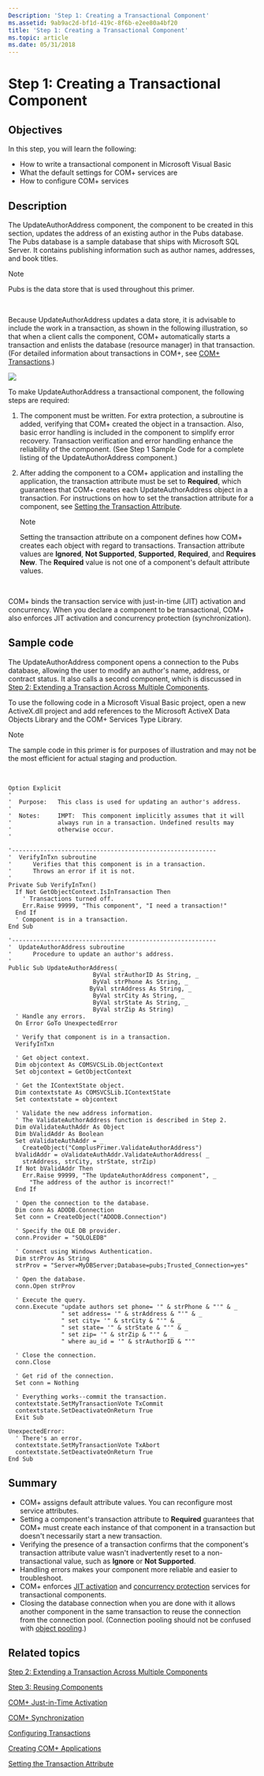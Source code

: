 ```yaml
---
Description: 'Step 1: Creating a Transactional Component'
ms.assetid: 9ab9ac2d-bf1d-419c-8f6b-e2ee80a4bf20
title: 'Step 1: Creating a Transactional Component'
ms.topic: article
ms.date: 05/31/2018
---
```


# Step 1: Creating a Transactional Component

## Objectives

In this step, you will learn the following:

-   How to write a transactional component in Microsoft Visual Basic
-   What the default settings for COM+ services are
-   How to configure COM+ services

## Description

The UpdateAuthorAddress component, the component to be created in this section, updates the address of an existing author in the Pubs database. The Pubs database is a sample database that ships with Microsoft SQL Server. It contains publishing information such as author names, addresses, and book titles.

> [!Note]  
> Pubs is the data store that is used throughout this primer.

 

Because UpdateAuthorAddress updates a data store, it is advisable to include the work in a transaction, as shown in the following illustration, so that when a client calls the component, COM+ automatically starts a transaction and enlists the database (resource manager) in that transaction. (For detailed information about transactions in COM+, see [COM+ Transactions](com--transactions.md).)

![](images/d5a47e03-c07e-4db3-b328-111ca9e50bef.png)

To make UpdateAuthorAddress a transactional component, the following steps are required:

1.  The component must be written. For extra protection, a subroutine is added, verifying that COM+ created the object in a transaction. Also, basic error handling is included in the component to simplify error recovery. Transaction verification and error handling enhance the reliability of the component. (See Step 1 Sample Code for a complete listing of the UpdateAuthorAddress component.)
2.  After adding the component to a COM+ application and installing the application, the transaction attribute must be set to **Required**, which guarantees that COM+ creates each UpdateAuthorAddress object in a transaction. For instructions on how to set the transaction attribute for a component, see [Setting the Transaction Attribute](setting-the-transaction-attribute.md).
    > [!Note]  
    > Setting the transaction attribute on a component defines how COM+ creates each object with regard to transactions. Transaction attribute values are **Ignored**, **Not Supported**, **Supported**, **Required**, and **Requires New**. The **Required** value is not one of a component's default attribute values.

     

COM+ binds the transaction service with just-in-time (JIT) activation and concurrency. When you declare a component to be transactional, COM+ also enforces JIT activation and concurrency protection (synchronization).

## Sample code

The UpdateAuthorAddress component opens a connection to the Pubs database, allowing the user to modify an author's name, address, or contract status. It also calls a second component, which is discussed in [Step 2: Extending a Transaction Across Multiple Components](step-2--extending-a-transaction-across-multiple-components.md).

To use the following code in a Microsoft Visual Basic project, open a new ActiveX.dll project and add references to the Microsoft ActiveX Data Objects Library and the COM+ Services Type Library.

> [!Note]  
> The sample code in this primer is for purposes of illustration and may not be the most efficient for actual staging and production.

 


```VB
Option Explicit
'
'  Purpose:   This class is used for updating an author's address.
'
'  Notes:     IMPT:  This component implicitly assumes that it will 
'             always run in a transaction. Undefined results may 
'             otherwise occur.
'

'----------------------------------------------------------
'  VerifyInTxn subroutine
'      Verifies that this component is in a transaction.
'      Throws an error if it is not.
'
Private Sub VerifyInTxn()
  If Not GetObjectContext.IsInTransaction Then
    ' Transactions turned off. 
    Err.Raise 99999, "This component", "I need a transaction!"
  End If
  ' Component is in a transaction.
End Sub

'----------------------------------------------------------
'  UpdateAuthorAddress subroutine
'      Procedure to update an author's address.
'
Public Sub UpdateAuthorAddress( _
                        ByVal strAuthorID As String, _
                        ByVal strPhone As String, _
                       ByVal strAddress As String, _
                        ByVal strCity As String, _
                        ByVal strState As String, _
                        ByVal strZip As String)
  ' Handle any errors.
  On Error GoTo UnexpectedError
  
  ' Verify that component is in a transaction.
  VerifyInTxn
  
  ' Get object context.
  Dim objcontext As COMSVCSLib.ObjectContext
  Set objcontext = GetObjectContext
  
  ' Get the IContextState object.
  Dim contextstate As COMSVCSLib.IContextState
  Set contextstate = objcontext
  
  ' Validate the new address information.
  ' The ValidateAuthorAddress function is described in Step 2.
  Dim oValidateAuthAddr As Object
  Dim bValidAddr As Boolean
  Set oValidateAuthAddr = _
    CreateObject("ComplusPrimer.ValidateAuthorAddress") 
  bValidAddr = oValidateAuthAddr.ValidateAuthorAddress( _
    strAddress, strCity, strState, strZip)
  If Not bValidAddr Then
    Err.Raise 99999, "The UpdateAuthorAddress component", _
      "The address of the author is incorrect!"
  End If
  
  ' Open the connection to the database.
  Dim conn As ADODB.Connection
  Set conn = CreateObject("ADODB.Connection")

  ' Specify the OLE DB provider.
  conn.Provider = "SQLOLEDB"

  ' Connect using Windows Authentication.
  Dim strProv As String
  strProv = "Server=MyDBServer;Database=pubs;Trusted_Connection=yes"

  ' Open the database.
  conn.Open strProv

  ' Execute the query.
  conn.Execute "update authors set phone= '" & strPhone & "'" & _
               " set address= '" & strAddress & "'" & _
               " set city= '" & strCity & "'" & _
               " set state= '" & strState & "'" & _
               " set zip= '" & strZip & "'" & _
               " where au_id = '" & strAuthorID & "'"
               
  ' Close the connection.
  conn.Close
  
  ' Get rid of the connection.
  Set conn = Nothing
                 
  ' Everything works--commit the transaction.
  contextstate.SetMyTransactionVote TxCommit
  contextstate.SetDeactivateOnReturn True
  Exit Sub
  
UnexpectedError:
  ' There's an error.
  contextstate.SetMyTransactionVote TxAbort
  contextstate.SetDeactivateOnReturn True
End Sub

```



## Summary

-   COM+ assigns default attribute values. You can reconfigure most service attributes.
-   Setting a component's transaction attribute to **Required** guarantees that COM+ must create each instance of that component in a transaction but doesn't necessarily start a new transaction.
-   Verifying the presence of a transaction confirms that the component's transaction attribute value wasn't inadvertently reset to a non-transactional value, such as **Ignore** or **Not Supported**.
-   Handling errors makes your component more reliable and easier to troubleshoot.
-   COM+ enforces [JIT activation](com--just-in-time-activation.md) and [concurrency protection](com--synchronization.md) services for transactional components.
-   Closing the database connection when you are done with it allows another component in the same transaction to reuse the connection from the connection pool. (Connection pooling should not be confused with [object pooling](com--object-pooling.md).)

## Related topics

<dl> <dt>

[Step 2: Extending a Transaction Across Multiple Components](step-2--extending-a-transaction-across-multiple-components.md)
</dt> <dt>

[Step 3: Reusing Components](step-3--reusing-components.md)
</dt> <dt>

[COM+ Just-in-Time Activation](com--just-in-time-activation.md)
</dt> <dt>

[COM+ Synchronization](com--synchronization.md)
</dt> <dt>

[Configuring Transactions](configuring-transactions.md)
</dt> <dt>

[Creating COM+ Applications](creating-com--applications.md)
</dt> <dt>

[Setting the Transaction Attribute](setting-the-transaction-attribute.md)
</dt> </dl>

 

 



